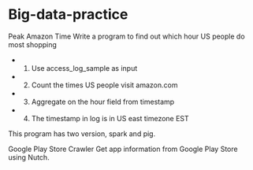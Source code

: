 # Big-data-practice

Peak Amazon Time
Write a program to find out which hour US people do most shopping
 * 1. Use access_log_sample as input
 * 2. Count the times US people visit amazon.com
 * 3. Aggregate on the hour field from timestamp
 * 4. The timestamp in log is in US east timezone EST

This program has two version, spark and pig.

Google Play Store Crawler
Get app information from Google Play Store using Nutch.

